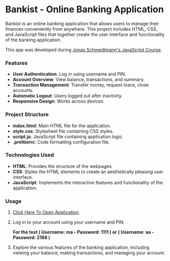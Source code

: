 # Bankist - Online Banking Application

Bankist is an online banking application that allows users to manage their finances conveniently from anywhere. This project includes HTML, CSS, and JavaScript files that together create the user interface and functionality of the banking application.

This app was developed during [Jonas Schmedtmann's JavaScript Course](https://www.udemy.com/share/101Wfe3@WNfGGz11Oi9aTz8k04tFZTOeWvzLQXZsSOnuHZXk7n3xF_sBJQTf5GT05dyygfpFow==/).

### Features

- **User Authentication**: Log in using username and PIN.
- **Account Overview**: View balance, transactions, and summary.
- **Transaction Management**: Transfer money, request loans, close accounts.
- **Automatic Logout**: Users logged out after inactivity.
- **Responsive Design**: Works across devices.

### Project Structure
- **index.html**: Main HTML file for the application.
- **style.css**: Stylesheet file containing CSS styles.
- **script.js**: JavaScript file containing application logic.
- **.prettierrc**: Code formatting configuration file.

### Technologies Used

- **HTML**: Provides the structure of the webpages.
- **CSS**: Styles the HTML elements to create an aesthetically pleasing user interface.
- **JavaScript**: Implements the interactive features and functionality of the application.


### Usage

1. [Click Here To Open Application](https://Bankist-Online-Banking-Application-abuoelezz.vercel.app/). 
2. Log in to your account using your username and PIN.

   **For the test ( Username: ma - Password: 1111 ) or  ( Username: aa - Password: 2166 )**
3. Explore the various features of the banking application, including viewing your balance, making transactions, and managing your account.
